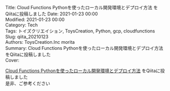 Title: Cloud Functions Pythonを使ったローカル開発環境とデプロイ方法 をQiitaに投稿しました
Date: 2021-01-23 00:00  
Modified: 2021-01-23 00:00  
Category: Tech  
Tags: トイズクリエイション, ToysCreation, Python, gcp, cloudfunctions
Slug: qiita_20210123  
Authors: ToysCreation.Inc morita  
Summary: Cloud Functions Pythonを使ったローカル開発環境とデプロイ方法 をQiitaに投稿しました  
Cover:  

[Cloud Functions Pythonを使ったローカル開発環境とデプロイ方法](https://qiita.com/morita-toyscreation/items/e5d62673c3c5fafbdbbc) をQiitaに投稿しました   
是非、ご参考ください  
